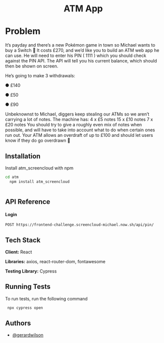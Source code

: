 <h1 align="center">
 ATM App 
</h1>


# Problem 
It’s payday and there’s a new Pokémon game in town so Michael wants to buy a Switch 🎉
It costs £270, and we’d like you to build an ATM web app he can use.
He will need to enter his PIN ( 1111 ) which you should check against the PIN API. The API will tell you his current
balance, which should then be shown on screen.

He’s going to make 3 withdrawals:

● £140

● £50

● £90

Unbeknownst to Michael, diggers keep stealing our ATMs so we aren’t carrying a lot of notes. The machine has:
4 x £5 notes
15 x £10 notes
7 x £20 notes
You should try to give a roughly even mix of notes when possible, and will have to take into account what to do
when certain ones run out.
Your ATM allows an overdraft of up to £100 and should let users know if they do go overdrawn 😬


## Installation

Install atm_screencloud with npm

```bash
cd atm
  npm install atm_screencloud
  
```
    
## API Reference


#### Login

```http
POST https://frontend-challenge.screencloud-michael.now.sh/api/pin/
```





  
## Tech Stack

**Client:** React

**Libraries:** axios, react-router-dom, fontawesome

**Testing Library:** Cypress 

  
## Running Tests

To run tests, run the following command

```bash
 npx cypress open
```

  
## Authors

- [@gerardwilson](https://www.github.com/wilsong100)

